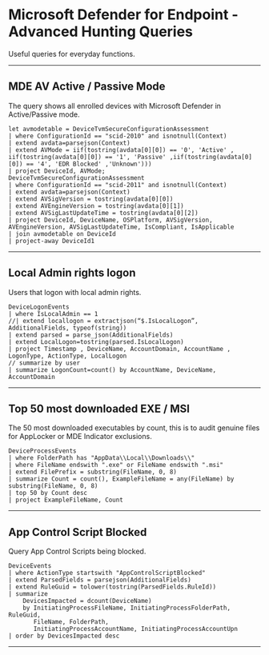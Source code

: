 # Microsoft Defender for Endpoint - Advanced Hunting Queries

Useful queries for everyday functions.

---

## MDE AV Active / Passive Mode

The query shows all enrolled devices with Microsoft Defender in Active/Passive mode.

```kusto
let avmodetable = DeviceTvmSecureConfigurationAssessment
| where ConfigurationId == "scid-2010" and isnotnull(Context)
| extend avdata=parsejson(Context)
| extend AVMode = iif(tostring(avdata[0][0]) == '0', 'Active' , iif(tostring(avdata[0][0]) == '1', 'Passive' ,iif(tostring(avdata[0][0]) == '4', 'EDR Blocked' ,'Unknown')))
| project DeviceId, AVMode;
DeviceTvmSecureConfigurationAssessment
| where ConfigurationId == "scid-2011" and isnotnull(Context)
| extend avdata=parsejson(Context)
| extend AVSigVersion = tostring(avdata[0][0])
| extend AVEngineVersion = tostring(avdata[0][1])
| extend AVSigLastUpdateTime = tostring(avdata[0][2])
| project DeviceId, DeviceName, OSPlatform, AVSigVersion, AVEngineVersion, AVSigLastUpdateTime, IsCompliant, IsApplicable
| join avmodetable on DeviceId
| project-away DeviceId1
```
---

## Local Admin rights logon

Users that logon with local admin rights.

```kusto
DeviceLogonEvents
| where IsLocalAdmin == 1
//| extend locallogon = extractjson(“$.IsLocalLogon”, AdditionalFields, typeof(string))
| extend parsed = parse_json(AdditionalFields)
| extend LocalLogon=tostring(parsed.IsLocalLogon) 
| project Timestamp , DeviceName, AccountDomain, AccountName , LogonType, ActionType, LocalLogon
// summarize by user
| summarize LogonCount=count() by AccountName, DeviceName, AccountDomain
```
---

## Top 50 most downloaded EXE / MSI

The 50 most downloaded executables by count, this is to audit genuine files for AppLocker or MDE Indicator exclusions.

```kusto
DeviceProcessEvents
| where FolderPath has "AppData\\Local\\Downloads\\"
| where FileName endswith ".exe" or FileName endswith ".msi"
| extend FilePrefix = substring(FileName, 0, 8)
| summarize Count = count(), ExampleFileName = any(FileName) by substring(FileName, 0, 8)
| top 50 by Count desc
| project ExampleFileName, Count
```
---

## App Control Script Blocked

Query App Control Scripts being blocked.

```kusto
DeviceEvents
| where ActionType startswith "AppControlScriptBlocked"
| extend ParsedFields = parsejson(AdditionalFields)
| extend RuleGuid = tolower(tostring(ParsedFields.RuleId))
| summarize 
    DevicesImpacted = dcount(DeviceName) 
    by InitiatingProcessFileName, InitiatingProcessFolderPath, RuleGuid, 
       FileName, FolderPath, 
       InitiatingProcessAccountName, InitiatingProcessAccountUpn
| order by DevicesImpacted desc
```
---
